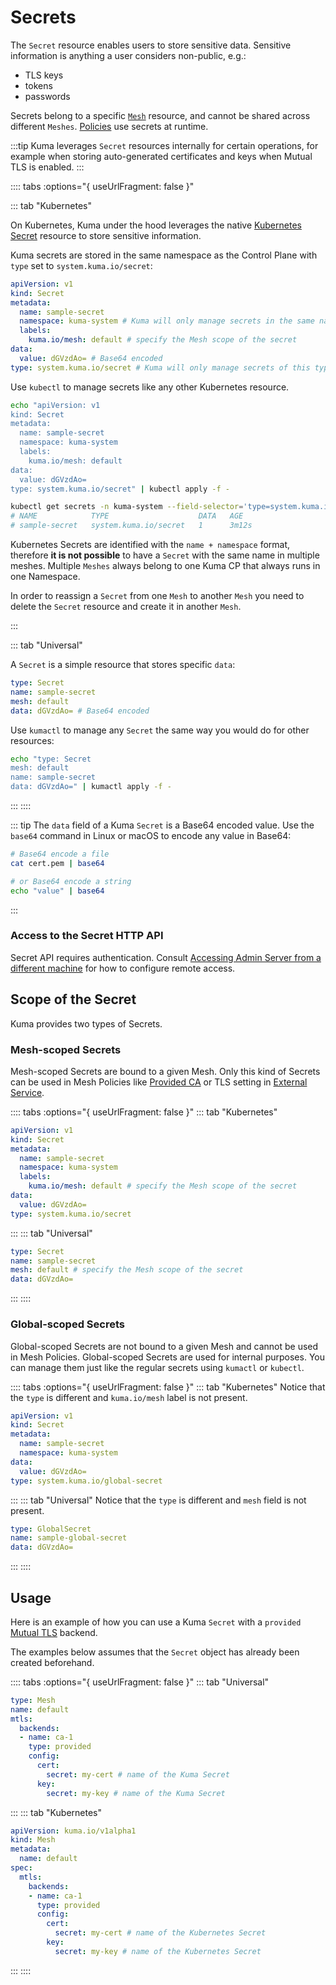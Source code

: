 ---
---
# Secrets

The `Secret` resource enables users to store sensitive data.
Sensitive information is anything a user considers non-public, e.g.:
* TLS keys
* tokens
* passwords

Secrets belong to a specific [`Mesh`](../../policies/mesh) resource, and cannot be shared across different `Meshes`.
[Policies](../policies/introduction) use secrets at runtime.

:::tip
Kuma leverages `Secret` resources internally for certain operations,
for example when storing auto-generated certificates and keys when Mutual TLS is enabled.
:::

:::: tabs :options="{ useUrlFragment: false }"

::: tab "Kubernetes"

On Kubernetes, Kuma under the hood leverages the native [Kubernetes Secret](https://kubernetes.io/docs/concepts/configuration/secret/) resource to store sensitive information.

Kuma secrets are stored in the same namespace as the Control Plane with `type` set to `system.kuma.io/secret`:

```yaml
apiVersion: v1
kind: Secret
metadata:
  name: sample-secret
  namespace: kuma-system # Kuma will only manage secrets in the same namespace as the CP
  labels:
    kuma.io/mesh: default # specify the Mesh scope of the secret 
data:
  value: dGVzdAo= # Base64 encoded
type: system.kuma.io/secret # Kuma will only manage secrets of this type
```

Use `kubectl` to manage secrets like any other Kubernetes resource.

```sh
echo "apiVersion: v1
kind: Secret
metadata:
  name: sample-secret
  namespace: kuma-system
  labels:
    kuma.io/mesh: default 
data:
  value: dGVzdAo=
type: system.kuma.io/secret" | kubectl apply -f -

kubectl get secrets -n kuma-system --field-selector='type=system.kuma.io/secret'
# NAME            TYPE                    DATA   AGE
# sample-secret   system.kuma.io/secret   1      3m12s
```

Kubernetes Secrets are identified with the `name + namespace` format,
therefore **it is not possible** to have a `Secret` with the same name in multiple meshes.
Multiple `Meshes` always belong to one Kuma CP that always runs in one Namespace.

In order to reassign a `Secret` from one `Mesh` to another `Mesh` you need to delete the `Secret` resource and create it in another `Mesh`.

:::

::: tab "Universal"

A `Secret` is a simple resource that stores specific `data`:

```yaml
type: Secret
name: sample-secret
mesh: default
data: dGVzdAo= # Base64 encoded
```

Use `kumactl` to manage any `Secret` the same way you would do for other resources:

```sh
echo "type: Secret
mesh: default
name: sample-secret
data: dGVzdAo=" | kumactl apply -f -
```
:::
::::

::: tip
The `data` field of a Kuma `Secret` is a Base64 encoded value.
Use the `base64` command in Linux or macOS to encode any value in Base64:

```sh
# Base64 encode a file
cat cert.pem | base64

# or Base64 encode a string
echo "value" | base64
```
:::

### Access to the Secret HTTP API

Secret API requires authentication.
Consult [Accessing Admin Server from a different machine](../security/certificates/#user-to-control-plane-communication) for how to configure remote access.

## Scope of the Secret

Kuma provides two types of Secrets.

### Mesh-scoped Secrets

Mesh-scoped Secrets are bound to a given Mesh.
Only this kind of Secrets can be used in Mesh Policies like [Provided CA](../policies/mutual-tls.md#usage-of-provided-ca) or TLS setting in [External Service](../policies/external-services).

:::: tabs :options="{ useUrlFragment: false }"
::: tab "Kubernetes"
```yaml
apiVersion: v1
kind: Secret
metadata:
  name: sample-secret
  namespace: kuma-system
  labels:
    kuma.io/mesh: default # specify the Mesh scope of the secret 
data:
  value: dGVzdAo=
type: system.kuma.io/secret
```
:::
::: tab "Universal"
```yaml
type: Secret
name: sample-secret
mesh: default # specify the Mesh scope of the secret
data: dGVzdAo=
```
:::
::::

### Global-scoped Secrets

Global-scoped Secrets are not bound to a given Mesh and cannot be used in Mesh Policies.
Global-scoped Secrets are used for internal purposes.
You can manage them just like the regular secrets using `kumactl` or `kubectl`.

:::: tabs :options="{ useUrlFragment: false }"
::: tab "Kubernetes"
Notice that the `type` is different and `kuma.io/mesh` label is not present.
```yaml
apiVersion: v1
kind: Secret
metadata:
  name: sample-secret
  namespace: kuma-system 
data:
  value: dGVzdAo=
type: system.kuma.io/global-secret
```
:::
::: tab "Universal"
Notice that the `type` is different and `mesh` field is not present.
```yaml
type: GlobalSecret
name: sample-global-secret
data: dGVzdAo=
```
:::
::::


## Usage

Here is an example of how you can use a Kuma `Secret` with a `provided` [Mutual TLS](../../policies/mutual-tls) backend.

The examples below assumes that the `Secret` object has already been created beforehand.

:::: tabs :options="{ useUrlFragment: false }"
::: tab "Universal"

```yaml
type: Mesh
name: default
mtls:
  backends:
  - name: ca-1
    type: provided
    config:
      cert:
        secret: my-cert # name of the Kuma Secret
      key:
        secret: my-key # name of the Kuma Secret
```
:::
::: tab "Kubernetes"
```yaml
apiVersion: kuma.io/v1alpha1
kind: Mesh
metadata:
  name: default
spec:
  mtls:
    backends:
    - name: ca-1
      type: provided
      config:
        cert:
          secret: my-cert # name of the Kubernetes Secret
        key:
          secret: my-key # name of the Kubernetes Secret   
```
:::
::::
